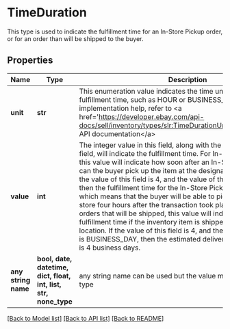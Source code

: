 # TimeDuration

This type is used to indicate the fulfillment time for an In-Store Pickup order, or for an order than will be shipped to the buyer.

## Properties
Name | Type | Description | Notes
------------ | ------------- | ------------- | -------------
**unit** | **str** | This enumeration value indicates the time unit used to specify the fulfillment time, such as HOUR or BUSINESS_DAY. For implementation help, refer to &lt;a href&#x3D;&#39;https://developer.ebay.com/api-docs/sell/inventory/types/slr:TimeDurationUnitEnum&#39;&gt;eBay API documentation&lt;/a&gt; | [optional] 
**value** | **int** | The integer value in this field, along with the time unit in the unit field, will indicate the fulfillment time. For In-Store Pickup orders, this value will indicate how soon after an In-Store Pickup purchase can the buyer pick up the item at the designated store location. If the value of this field is 4, and the value of the unit field is HOUR, then the fulfillment time for the In-Store Pickup order is four hours, which means that the buyer will be able to pick up the item at the store four hours after the transaction took place. For standard orders that will be shipped, this value will indicate the expected fulfillment time if the inventory item is shipped from the inventory location. If the value of this field is 4, and the value of the unit field is BUSINESS_DAY, then the estimated delivery date after purchase is 4 business days. | [optional] 
**any string name** | **bool, date, datetime, dict, float, int, list, str, none_type** | any string name can be used but the value must be the correct type | [optional]

[[Back to Model list]](../README.md#documentation-for-models) [[Back to API list]](../README.md#documentation-for-api-endpoints) [[Back to README]](../README.md)


